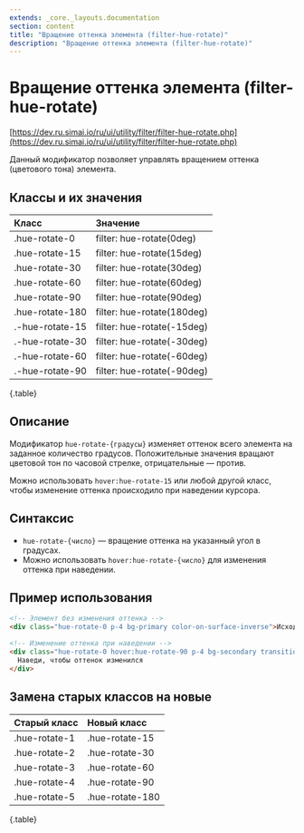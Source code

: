 ```yaml
---
extends: _core._layouts.documentation
section: content
title: "Вращение оттенка элемента (filter-hue-rotate)"
description: "Вращение оттенка элемента (filter-hue-rotate)"
---
```


# Вращение оттенка элемента (filter-hue-rotate)

[https://dev.ru.simai.io/ru/ui/utility/filter/filter-hue-rotate.php](https://dev.ru.simai.io/ru/ui/utility/filter/filter-hue-rotate.php)

Данный модификатор позволяет управлять вращением оттенка (цветового тона) элемента.

## Классы и их значения

| Класс           | Значение                   |
|:----------------|:---------------------------|
| .hue-rotate-0   | filter: hue-rotate(0deg)   |
| .hue-rotate-15  | filter: hue-rotate(15deg)  |
| .hue-rotate-30  | filter: hue-rotate(30deg)  |
| .hue-rotate-60  | filter: hue-rotate(60deg)  |
| .hue-rotate-90  | filter: hue-rotate(90deg)  |
| .hue-rotate-180 | filter: hue-rotate(180deg) |
| .-hue-rotate-15 | filter: hue-rotate(-15deg) |
| .-hue-rotate-30 | filter: hue-rotate(-30deg) |
| .-hue-rotate-60 | filter: hue-rotate(-60deg) |
| .-hue-rotate-90 | filter: hue-rotate(-90deg) |
{.table}

## Описание

Модификатор `hue-rotate-{градусы}` изменяет оттенок всего элемента на заданное количество градусов. Положительные
значения вращают цветовой тон по часовой стрелке, отрицательные — против.

Можно использовать `hover:hue-rotate-15` или любой другой класс, чтобы изменение оттенка происходило при наведении
курсора.

## Синтаксис

- `hue-rotate-{число}` — вращение оттенка на указанный угол в градусах.
- Можно использовать `hover:hue-rotate-{число}` для изменения оттенка при наведении.

## Пример использования

```html
<!-- Элемент без изменения оттенка -->
<div class="hue-rotate-0 p-4 bg-primary color-on-surface-inverse">Исходный цвет</div>
```

```html
<!-- Изменение оттенка при наведении -->
<div class="hue-rotate-0 hover:hue-rotate-90 p-4 bg-secondary transition">
  Наведи, чтобы оттенок изменился
</div>
```

## Замена старых классов на новые

| Старый класс  | Новый класс     |
|:--------------|:----------------|
| .hue-rotate-1 | .hue-rotate-15  |
| .hue-rotate-2 | .hue-rotate-30  |
| .hue-rotate-3 | .hue-rotate-60  |
| .hue-rotate-4 | .hue-rotate-90  |
| .hue-rotate-5 | .hue-rotate-180 |
{.table}
